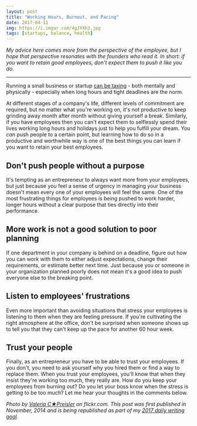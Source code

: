 ```yaml
---
layout: post
title: "Working Hours, Burnout, and Pacing"
date: 2017-04-11
img: https://i.imgur.com/4gJYXh3.jpg
tags: [startups, balance, health]
---
```

*My advice here comes more from the perspective of the employee, but I hope that perspective resonates with the founders who read it. In short: if you want to retain good employees, don't expect them to push it like you do.*

-----

Running a small business or startup [can be taxing](http://www.quora.com/How-do-startup-employees-consistently-work-for-such-long-hours-for-years) - both mentally and physically - especially when long hours and tight deadlines are the norm.

At different stages of a company's life, different levels of commitment are required, but no matter what you're working on, it's not productive to keep grinding away month after month without giving yourself a break. Similarly, if you have employees then you can't expect them to selflessly spend their lives working long hours and holidays just to help you fulfill your dream. You _can_ push people to a certain point, but learning how to do so in a productive and worthwhile way is one of the best things you can learn if you want to retain your best employees.

## Don't push people without a purpose

It's tempting as an entrepreneur to always want more from your employees, but just because you feel a sense of urgency in managing your business doesn't mean every one of your employees will feel the same. One of the most frustrating things for employees is being pushed to work harder, longer hours without a clear purpose that ties directly into their performance.

## More work is not a good solution to poor planning

If one department in your company is behind on a deadline, figure out how you can work with them to either adjust expectations, change their requirements, or estimate better next time. Just because you or someone in your organization planned poorly does not mean it's a good idea to push everyone else to the breaking point.

## Listen to employees' frustrations

Even more important than avoiding situations that stress your employees is listening to them when they are feeling pressure. If you're cultivating the right atmosphere at the office, don't be surprised when someone shows up to tell you that they can't keep up the pace for another 60 hour week.

## Trust your people

Finally, as an entrepreneur you have to be able to trust your employees. If you don't, you need to ask yourself why you hired them or find a way to replace them. When you trust your employees, you'll know that when they insist they're working too much, they really are. How do you keep your employees from burning out? Do you let your boss know when the stress is getting to be too much? Let me hear your thoughts in the comments below.

*Photo by [Valeria C★Preisler](https://www.flickr.com/photos/riot_/ "Go to Valeria C★Preisler's photostream") on flickr.com. This post was first published in November, 2014 and is being republished as part of my [2017 daily writing goal](https://www.karllhughes.com/posts/2017-writing-goal).*

